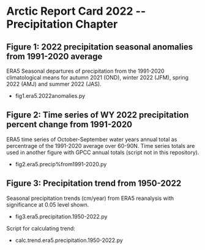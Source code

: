 # Arctic Report Card 2022 -- Precipitation Chapter 


## Figure 1: 2022 precipitation seasonal anomalies from 1991-2020 average
ERA5 Seasonal departures of precipitation from the 1991-2020 climatological means for autumn 2021 (OND), winter 2022 (JFM), spring 2022 (AMJ) and summer 2022 (JAS). 
* fig1.era5.2022anomalies.py 


## Figure 2: Time series of WY 2022 precipitation percent change from 1991-2020
ERA5 time series of October-September water years annual total as percentrage of the 1991-2020 average over 60-90N. Time series totals are used in another figure with GPCC annual totals (script not in this repository).
* fig2.era5.precip%from1991-2020.py


## Figure 3: Precipitation trend from 1950-2022
Seasonal precipitation trends (cm/year) from ERA5 reanalysis with significance at 0.05 level shown.
* fig3.era5.precipitation.1950-2022.py

Script for calculating trend:
* calc.trend.era5.precipitation.1950-2022.py


